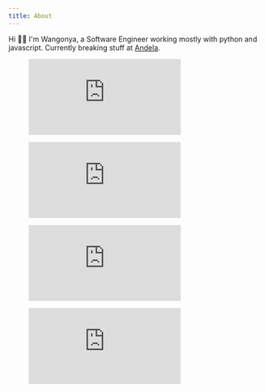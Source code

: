 ```yaml
---
title: About
---
```

Hi 👋🏽 I'm Wangonya, a Software Engineer working mostly with python and javascript. Currently breaking stuff at <a href="https://andela.com/" target="_blank">Andela</a>.

<figure><embed src="https://wakatime.com/share/@wangonya/b432af8e-ef23-408a-9e33-04df1b85aa57.svg"></embed></figure>

<figure><embed src="https://wakatime.com/share/@wangonya/103567da-7ccb-492a-b743-47fb7d7e3d23.svg"></embed></figure>

<figure><embed src="https://wakatime.com/share/@wangonya/c64facbd-edd1-456d-82e1-4e2ab517dc34.svg"></embed></figure>

<figure><embed src="https://wakatime.com/share/@wangonya/1596b415-325d-477a-ba3e-bf0f9eee1e3a.svg"></embed></figure>
